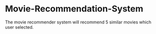 # Movie-Recommendation-System
The movie recommender system will recommend 5 similar movies which user selected.
